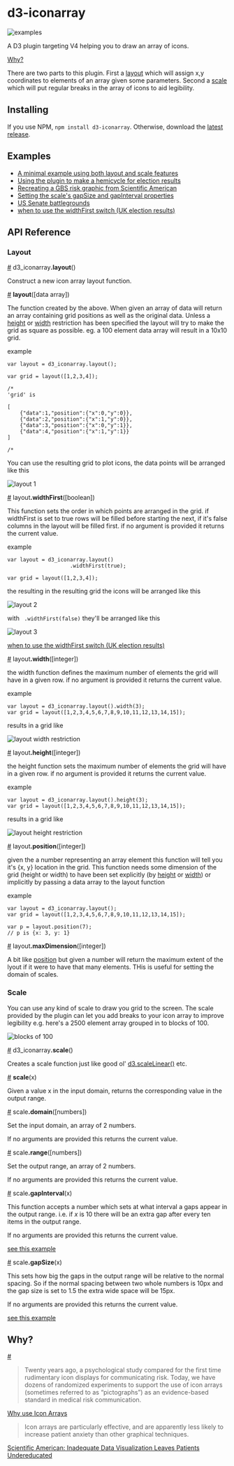 # d3-iconarray

![examples](images/examples.png)

A D3 plugin targeting V4 helping you to draw an array of icons.

<a href="#why">Why?</a>

There are two parts to this plugin. First a <a href="#layout">layout</a> which will assign x,y coordinates to elements of an array given some parameters. Second a <a href="#scale">scale</a> which will put regular breaks in the array of icons to aid legibility.

## Installing

If you use NPM, `npm install d3-iconarray`. Otherwise, download the [latest release](https://github.com/tomgp/d3-iconarray/releases/latest).

## Examples

 * <a href="http://bl.ocks.org/tomgp/47d151732913c6d1f74e">A minimal example using both layout and scale features</a>
 * <a href="http://bl.ocks.org/tomgp/8c11fd6d5c533ce6d31c">Using the plugin to make a hemicycle for election results</a>
 * <a href="http://bl.ocks.org/tomgp/6fb9b8c93f86b24d6828">Recreating a <abbr title="Group B strep">GBS</abbr> risk graphic from Scientific American</a>
 * <a href="http://bl.ocks.org/tomgp/f891cc72ecb5d6015a5d">Setting the scale's gapSize and gapInterval properties</a>
 * <a href="http://bl.ocks.org/tomgp/59b5d482551ca14a4063">US Senate battlegrounds</a>
 * <a href="http://bl.ocks.org/tomgp/a2c34418f2341f078624">when to use the widthFirst switch (UK election results)</a>

## API Reference

### Layout

<a href="#layout" name="layout">#</a> d3_iconarray<b>.layout</b>()

Construct a new icon array layout function.

<a href="#_layout" name="_layout">#</a> <b>layout</b>([data array])

The function created by the above.  When given an array of data will return an array containing grid positions as well as the original data. Unless a <a href="#height">height</a> or <a href="#width">width</a> restriction has been specified the layout will try to make the grid as square as possible. eg. a 100 element data array will result in a 10x10 grid.

example

```
var layout = d3_iconarray.layout();

var grid = layout([1,2,3,4]); 

/*
'grid' is

[
	{"data":1,"position":{"x":0,"y":0}},
	{"data":2,"position":{"x":1,"y":0}},
	{"data":3,"position":{"x":0,"y":1}},
	{"data":4,"position":{"x":1,"y":1}}
]

/*

```
You can use the resulting grid to plot icons, the data points will be arranged like this

![layout 1](images/layout1.png)

<a href="#widthFirst" name="widthFirst">#</a> layout<b>.widthFirst</b>([boolean])

This function sets the order in which points are arranged in the grid. if widthFirst is set to true rows will be filled before starting the next, if it's false columns in the layout will be filled first. if no argument is provided it returns the current value.

example
```
var layout = d3_iconarray.layout()
					.widthFirst(true);

var grid = layout([1,2,3,4]); 
```

the resulting in the resulting grid the icons will be arranged like this

![layout 2](images/layout2.png)

with ` .widthFirst(false)` they'll be arranged like this

![layout 3](images/layout3.png)

<a href="http://bl.ocks.org/tomgp/a2c34418f2341f078624">when to use the widthFirst switch (UK election results)</a>

<a href="#width" name="width">#</a> layout<b>.width</b>([integer])

the width function defines the maximum number of elements the grid will have in a given row. if no argument is provided it returns the current value.

example

```
var layout = d3_iconarray.layout().width(3);
var grid = layout([1,2,3,4,5,6,7,8,9,10,11,12,13,14,15]);
```
results in a grid like

![layout width restriction](images/layoutwidth.png)

<a href="#height" name="height">#</a> layout<b>.height</b>([integer])

the height function sets the maximum number of elements the grid will have in a given row. if no argument is provided it returns the current value.

example
```
var layout = d3_iconarray.layout().height(3);
var grid = layout([1,2,3,4,5,6,7,8,9,10,11,12,13,14,15]);
```

results in a grid like

![layout height restriction](images/layoutheight.png)

<a href="#position" name="position">#</a> layout<b>.position</b>([integer])

given the a number representing an array element this function will tell you it's {x, y} location in the grid. 
This function needs some dimension of the grid (height or width) to have been set explicitly (by <a href="#height">height</a> or <a href="#width">width</a>) or implicitly by passing a data array to the layout function

example

```
var layout = d3_iconarray.layout();
var grid = layout([1,2,3,4,5,6,7,8,9,10,11,12,13,14,15]);

var p = layout.position(7);
// p is {x: 3, y: 1}

```

<a href="#maxDimension" name="maxDimension">#</a> layout<b>.maxDimension</b>([integer])

A bit like <a href="#position">position</a> but given a number will return the maximum extent of the lyout if it were to have that many elements. THis is useful for setting the domain of scales.


### Scale

You can use any kind of scale to draw you grid to the screen. The scale provided by the plugin can let you add breaks to your icon array to improve legibility e.g. here's a 2500 element array grouped in to blocks of 100.

![blocks of 100](images/scaleexample.png)

<a href="#scale" name="scale">#</a> d3_iconarray<b>.scale</b>()

Creates a scale function just like good ol' <a href="https://github.com/d3/d3-scale#linear-scales">d3.scaleLinear()</a> etc.

<a href="#_scale" name="_scale">#</a> <b>scale</b>(x)

Given a value x in the input domain, returns the corresponding value in the output range.

<a href="#domain" name="domain">#</a> scale<b>.domain</b>([numbers])

Set the input domain, an array of 2 numbers.

If no arguments are provided this returns the current value.

<a href="#range" name="range">#</a> scale<b>.range</b>([numbers])

Set the output range, an array of 2 numbers.

If no arguments are provided this returns the current value.

<a href="#gapInterval" name="gapInterval">#</a> scale<b>.gapInterval</b>(x)

This function accepts a number which sets at what interval a gaps appear in the output range. i.e. if _x_ is 10 there will be an extra gap after every ten items in the output range.

If no arguments are provided this returns the current value. 

<a href="http://bl.ocks.org/tomgp/f891cc72ecb5d6015a5d">see this example</a>

<a href="#gapSize" name="gapSize">#</a> scale<b>.gapSize</b>(x)

This sets how big the gaps in the output range will be relative to the normal spacing. So if the normal spacing between two whole numbers is 10px and the gap size is set to 1.5 the extra wide space will be 15px.

If no arguments are provided this returns the current value.

<a href="http://bl.ocks.org/tomgp/f891cc72ecb5d6015a5d">see this example</a>

## Why?
<a href="#why" name="why">#</a> 
>Twenty years ago, a psychological study compared for the first time rudimentary icon displays for communicating risk. Today, we have dozens of randomized experiments to support the use of icon arrays (sometimes referred to as “pictographs”) as an evidence-based standard in medical risk communication.

[Why use Icon Arrays](http://www.iconarray.com/why)

>Icon arrays are particularly effective, and are apparently less likely to increase patient anxiety than other graphical techniques.

[Scientific American: Inadequate Data Visualization Leaves Patients Undereducated](http://blogs.scientificamerican.com/sa-visual/inadequate-data-visualization-leaves-patients-undereducated/)


